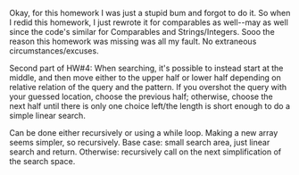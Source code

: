 Okay, for this homework I was just a stupid bum and forgot to do it.
So when I redid this homework, I just rewrote it for comparables as well--may as well since the code's similar for Comparables and Strings/Integers.
Sooo the reason this homework was missing was all my fault.  No extraneous circumstances/excuses.

Second part of HW#4:
When searching, it's possible to instead start at the middle, and then move either to the upper half or lower half depending on relative relation
of the query and the pattern.  If you overshot the query with your guessed location, choose the previous half; otherwise, choose the next half
until there is only one choice left/the length is short enough to do a simple linear search.

Can be done either recursively or using a while loop.  Making a new array seems simpler, so recursively.  Base case: small search area, just linear search and return.  Otherwise: recursively call on the next simplification of the search space.